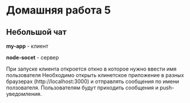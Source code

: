 # Домашняя работа 5

## Небольшой чат

**my-app** - клиент

**node-socet** - сервер

При запуске клиента откроется откно в которое нужно ввести имя пользователя
Необходимо открыть клинетское приложение в разных браузерах (http://localhost:3000) и отправлять сообщения по имени ползователя.
Пользователям будут приходить сообщения и push-уведомления.
